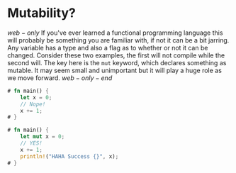 # Mutability?

$web-only$
If you've ever learned a functional programming language this will probably be something you are familiar with, if not it can be a bit jarring. Any variable has a type and also a flag as to whether or not it can be changed. Consider these two examples, the first will not compile while the second will. The key here is the `mut` keyword, which declares something as mutable. It may seem small and unimportant but it will play a huge role as we move forward.
$web-only-end$

```rust
# fn main() {
    let x = 0;
    // Nope!
    x += 1;
# }
```
```rust
# fn main() {
    let mut x = 0;
    // YES!
    x += 1;
    println!("HAHA Success {}", x);
# }
```